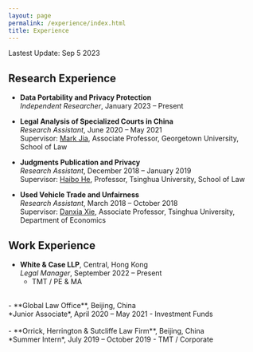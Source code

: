 ```yaml
---
layout: page
permalink: /experience/index.html
title: Experience
---
```


Lastest Update: Sep 5 2023

## Research Experience

- **Data Portability and Privacy Protection**<br>*Independent Researcher*, January 2023 – Present

- **Legal Analysis of Specialized Courts in China**<br>*Research Assistant*, June 2020 – May 2021<br>Supervisor: [Mark Jia](https://www.law.georgetown.edu/faculty/mark-jia/), Associate Professor, Georgetown University, School of Law

- **Judgments Publication and Privacy**<br>*Research Assistant*, December 2018 – January 2019<br>Supervisor: [Haibo He](https://www.law.tsinghua.edu.cn/en/info/1055/1237.htm), Professor, Tsinghua University, School of Law

- **Used Vehicle Trade and Unfairness**<br>*Research Assistant*, March 2018 – October 2018<br>Supervisor: [Danxia Xie](https://www.tsinghua.edu.cn/iesen/info/1021/1150.htm), Associate Professor, Tsinghua University, Department of Economics

## Work Experience

- **White & Case LLP**, Central, Hong Kong<br>*Legal Manager*, September 2022 – Present
    - TMT / PE & MA<br> 
<br>
- **Global Law Office**, Beijing, China<br>*Junior Associate*, April 2020 – May 2021
    - Investment Funds<br>
<br> 
- **Orrick, Herrington & Sutcliffe Law Firm**, Beijing, China<br>*Summer Intern*, July 2019 – October 2019
    - TMT / Corporate<br> 
<br>